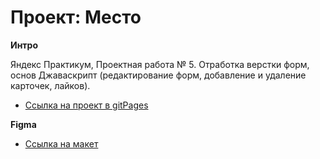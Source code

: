 # Проект: Место

**Интро**

Яндекс Практикум, Проектная работа № 5.
Отработка верстки форм, основ Джаваскрипт (редактирование форм, добавление и удаление карточек, лайков).

- [Ссылка на проект в gitPages](https://felipsewindchaser.github.io/mesto/)

**Figma**

- [Ссылка на макет](https://www.figma.com/file/2cn9N9jSkmxD84oJik7xL7/JavaScript.-Sprint-4?node-id=0%3A1)
